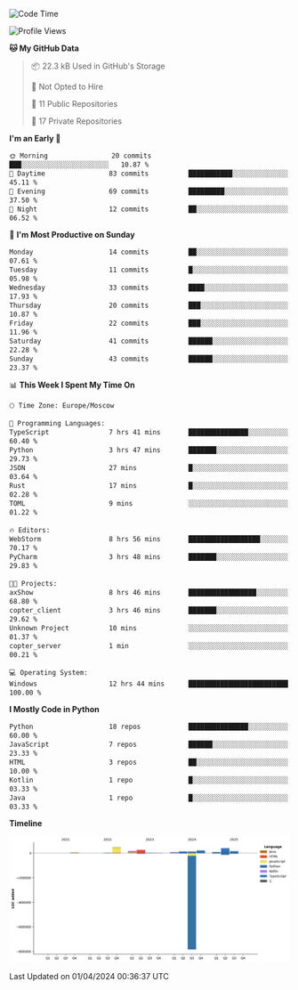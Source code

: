 <!--START_SECTION:waka-->
![Code Time](http://img.shields.io/badge/Code%20Time-243%20hrs%2035%20mins-blue)

![Profile Views](http://img.shields.io/badge/Profile%20Views-0-blue)

**🐱 My GitHub Data** 

> 📦 22.3 kB Used in GitHub's Storage 
 > 
> 🚫 Not Opted to Hire
 > 
> 📜 11 Public Repositories 
 > 
> 🔑 17 Private Repositories 
 > 
**I'm an Early 🐤** 

```text
🌞 Morning                20 commits          ███░░░░░░░░░░░░░░░░░░░░░░   10.87 % 
🌆 Daytime                83 commits          ███████████░░░░░░░░░░░░░░   45.11 % 
🌃 Evening                69 commits          █████████░░░░░░░░░░░░░░░░   37.50 % 
🌙 Night                  12 commits          ██░░░░░░░░░░░░░░░░░░░░░░░   06.52 % 
```
📅 **I'm Most Productive on Sunday** 

```text
Monday                   14 commits          ██░░░░░░░░░░░░░░░░░░░░░░░   07.61 % 
Tuesday                  11 commits          █░░░░░░░░░░░░░░░░░░░░░░░░   05.98 % 
Wednesday                33 commits          ████░░░░░░░░░░░░░░░░░░░░░   17.93 % 
Thursday                 20 commits          ███░░░░░░░░░░░░░░░░░░░░░░   10.87 % 
Friday                   22 commits          ███░░░░░░░░░░░░░░░░░░░░░░   11.96 % 
Saturday                 41 commits          ██████░░░░░░░░░░░░░░░░░░░   22.28 % 
Sunday                   43 commits          ██████░░░░░░░░░░░░░░░░░░░   23.37 % 
```


📊 **This Week I Spent My Time On** 

```text
🕑︎ Time Zone: Europe/Moscow

💬 Programming Languages: 
TypeScript               7 hrs 41 mins       ███████████████░░░░░░░░░░   60.40 % 
Python                   3 hrs 47 mins       ███████░░░░░░░░░░░░░░░░░░   29.73 % 
JSON                     27 mins             █░░░░░░░░░░░░░░░░░░░░░░░░   03.64 % 
Rust                     17 mins             █░░░░░░░░░░░░░░░░░░░░░░░░   02.28 % 
TOML                     9 mins              ░░░░░░░░░░░░░░░░░░░░░░░░░   01.22 % 

🔥 Editors: 
WebStorm                 8 hrs 56 mins       ██████████████████░░░░░░░   70.17 % 
PyCharm                  3 hrs 48 mins       ███████░░░░░░░░░░░░░░░░░░   29.83 % 

🐱‍💻 Projects: 
axShow                   8 hrs 46 mins       █████████████████░░░░░░░░   68.80 % 
copter_client            3 hrs 46 mins       ███████░░░░░░░░░░░░░░░░░░   29.62 % 
Unknown Project          10 mins             ░░░░░░░░░░░░░░░░░░░░░░░░░   01.37 % 
copter_server            1 min               ░░░░░░░░░░░░░░░░░░░░░░░░░   00.21 % 

💻 Operating System: 
Windows                  12 hrs 44 mins      █████████████████████████   100.00 % 
```

**I Mostly Code in Python** 

```text
Python                   18 repos            ███████████████░░░░░░░░░░   60.00 % 
JavaScript               7 repos             ██████░░░░░░░░░░░░░░░░░░░   23.33 % 
HTML                     3 repos             ██░░░░░░░░░░░░░░░░░░░░░░░   10.00 % 
Kotlin                   1 repo              █░░░░░░░░░░░░░░░░░░░░░░░░   03.33 % 
Java                     1 repo              █░░░░░░░░░░░░░░░░░░░░░░░░   03.33 % 
```



**Timeline**

![Lines of Code chart](https://raw.githubusercontent.com/adlemx/adlemx/main/assets/bar_graph.png)


 Last Updated on 01/04/2024 00:36:37 UTC
<!--END_SECTION:waka-->
